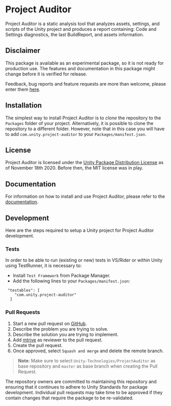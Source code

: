 # Project Auditor
Project Auditor is a static analysis tool that analyzes assets, settings, and scripts of the Unity project and produces a report containing: Code and Settings diagnostics, the last BuildReport, and assets information.

## Disclaimer
This package is available as an experimental package, so it is not ready for production use. The features and documentation in this package might change before it is verified for release. 

Feedback, bug reports and feature requests are more than welcome, please enter them [here](https://github.com/Unity-Technologies/ProjectAuditor/issues).

## Installation
The simplest way to install Project Auditor is to _clone_ the repository to the `Packages` folder of your project.
Alternatively, it is possible to clone the repository to a different folder. However, note that in this case you will have to add `com.unity.project-auditor` to your `Packages/manifest.json`.

## License
Project Auditor is licensed under the [Unity Package Distribution License](LICENSE.md) as of November 18th 2020. Before then, the MIT license was in play.

## Documentation
For information on how to install and use Project Auditor, please refer to the [documentation](Documentation~/index.md).

## Development
Here are the steps required to setup a Unity project for Project Auditor development.

### Tests
In order to be able to run (existing or new) tests in VS/Rider or within Unity using TestRunner, it is necessary to:
- Install `Test Framework` from Package Manager.
- Add the following lines to your `Packages/manifest.json`:
```
 "testables": [
    "com.unity.project-auditor"
  ]
```

### Pull Requests
1. Start a new pull request on [GitHub](https://github.com/Unity-Technologies/ProjectAuditor/compare).
2. Describe the problem you are trying to solve.
3. Describe the solution you are trying to implement.
4. Add [mtrive](https://github.com/mtrive) as reviewer to the pull request.
5. Create the pull request.
6. Once approved, select `Squash and merge` and delete the remote branch.
> **Note**: Make sure to select `Unity-Technologies/ProjectAuditor` as base repository and `master` as base branch when creating the Pull Request.

The repository owners are committed to maintaining this repository and ensuring that it continues to adhere to Unity Standards for package development. Individual pull requests may take time to be approved if they contain changes that require the package to be re-validated.
